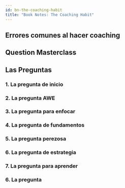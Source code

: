 ```yaml
---
id: bn-the-coaching-habit
title: "Book Notes: The Coaching Habit"
---
```


## Errores comunes al hacer coaching

## Question Masterclass

## Las Preguntas

### 1. La pregunta de inicio

### 2. La pregunta AWE

### 3. La pregunta para enfocar

### 4. La pregunta de fundamentos

### 5. La pregunta perezosa

### 6. La pregunta de estrategia

### 7. La pregunta para aprender

### 6. La pregunta
